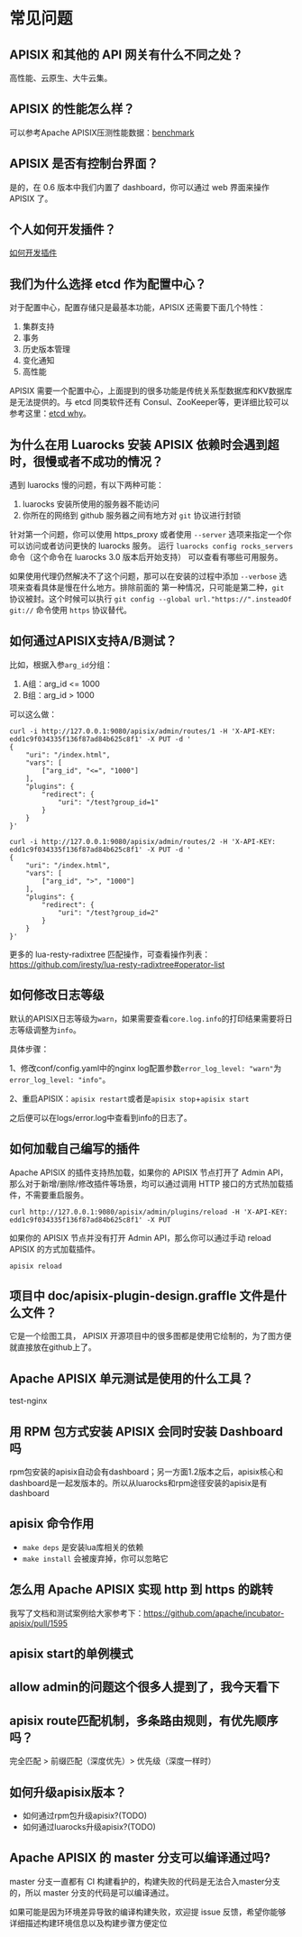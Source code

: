 # 常见问题

## APISIX 和其他的 API 网关有什么不同之处？

高性能、云原生、大牛云集。

## APISIX 的性能怎么样？

可以参考Apache APISIX压测性能数据：[benchmark](https://github.com/apache/incubator-apisix/blob/master/doc/benchmark-cn.md)

## APISIX 是否有控制台界面？

是的，在 0.6 版本中我们内置了 dashboard，你可以通过 web 界面来操作 APISIX 了。

## 个人如何开发插件？

[如何开发插件](doc/plugin-develop-cn.md)

## 我们为什么选择 etcd 作为配置中心？

对于配置中心，配置存储只是最基本功能，APISIX 还需要下面几个特性：

1. 集群支持
2. 事务
3. 历史版本管理
4. 变化通知
5. 高性能

APISIX 需要一个配置中心，上面提到的很多功能是传统关系型数据库和KV数据库是无法提供的。与 etcd 同类软件还有 Consul、ZooKeeper等，更详细比较可以参考这里：[etcd why](https://github.com/etcd-io/etcd/blob/master/Documentation/learning/why.md#comparison-chart)。

## 为什么在用 Luarocks 安装 APISIX 依赖时会遇到超时，很慢或者不成功的情况？

遇到 luarocks 慢的问题，有以下两种可能：

1. luarocks 安装所使用的服务器不能访问
2. 你所在的网络到 github 服务器之间有地方对 `git` 协议进行封锁

针对第一个问题，你可以使用 https_proxy 或者使用 `--server` 选项来指定一个你可以访问或者访问更快的
luarocks 服务。 运行 `luarocks config rocks_servers` 命令（这个命令在 luarocks 3.0 版本后开始支持）
可以查看有哪些可用服务。

如果使用代理仍然解决不了这个问题，那可以在安装的过程中添加 `--verbose` 选项来查看具体是慢在什么地方。排除前面的
第一种情况，只可能是第二种，`git` 协议被封。这个时候可以执行 `git config --global url."https://".insteadOf git://` 命令使用 `https` 协议替代。

## 如何通过APISIX支持A/B测试？

比如，根据入参`arg_id`分组：

1. A组：arg_id <= 1000
2. B组：arg_id > 1000

可以这么做：
```shell
curl -i http://127.0.0.1:9080/apisix/admin/routes/1 -H 'X-API-KEY: edd1c9f034335f136f87ad84b625c8f1' -X PUT -d '
{
    "uri": "/index.html",
    "vars": [
        ["arg_id", "<=", "1000"]
    ],
    "plugins": {
        "redirect": {
            "uri": "/test?group_id=1"
        }
    }
}'

curl -i http://127.0.0.1:9080/apisix/admin/routes/2 -H 'X-API-KEY: edd1c9f034335f136f87ad84b625c8f1' -X PUT -d '
{
    "uri": "/index.html",
    "vars": [
        ["arg_id", ">", "1000"]
    ],
    "plugins": {
        "redirect": {
            "uri": "/test?group_id=2"
        }
    }
}'
```

更多的 lua-resty-radixtree 匹配操作，可查看操作列表：
https://github.com/iresty/lua-resty-radixtree#operator-list

## 如何修改日志等级

默认的APISIX日志等级为`warn`，如果需要查看`core.log.info`的打印结果需要将日志等级调整为`info`。

具体步骤：

1、修改conf/config.yaml中的nginx log配置参数`error_log_level: "warn"`为`error_log_level: "info"`。

2、重启APISIX：`apisix restart`或者是`apisix stop`+`apisix start`

之后便可以在logs/error.log中查看到info的日志了。

## 如何加载自己编写的插件

Apache APISIX 的插件支持热加载，如果你的 APISIX 节点打开了 Admin API，那么对于新增/删除/修改插件等场景，均可以通过调用 HTTP 接口的方式热加载插件，不需要重启服务。

```shell
curl http://127.0.0.1:9080/apisix/admin/plugins/reload -H 'X-API-KEY: edd1c9f034335f136f87ad84b625c8f1' -X PUT
```

如果你的 APISIX 节点并没有打开 Admin API，那么你可以通过手动 reload APISIX 的方式加载插件。

```shell
apisix reload
```

## 项目中 doc/apisix-plugin-design.graffle 文件是什么文件？

它是一个绘图工具， APISIX 开源项目中的很多图都是使用它绘制的，为了图方便就直接放在github上了。

## Apache APISIX 单元测试是使用的什么工具？

test-nginx

## 用 RPM 包方式安装 APISIX 会同时安装 Dashboard 吗

rpm包安装的apisix自动会有dashboard；另一方面1.2版本之后，apisix核心和dashboard是一起发版本的。所以从luarocks和rpm途径安装的apisix是有dashboard

## apisix 命令作用

- `make deps` 是安装lua库相关的依赖
- `make install` 会被废弃掉，你可以忽略它

## 怎么用 Apache APISIX 实现 http 到 https 的跳转

我写了文档和测试案例给大家参考下：https://github.com/apache/incubator-apisix/pull/1595

## apisix start的单例模式

## allow admin的问题这个很多人提到了，我今天看下

## apisix route匹配机制，多条路由规则，有优先顺序吗？

完全匹配 > 前缀匹配（深度优先）> 优先级（深度一样时）

## 如何升级apisix版本？

- 如何通过rpm包升级apisix?(TODO)
- 如何通过luarocks升级apisix?(TODO)

## Apache APISIX 的 master 分支可以编译通过吗?

master 分支一直都有 CI 构建看护的，构建失败的代码是无法合入master分支的，所以 master 分支的代码是可以编译通过。

如果可能是因为环境差异导致的编译构建失败，欢迎提 issue 反馈，希望你能够详细描述构建环境信息以及构建步骤方便定位